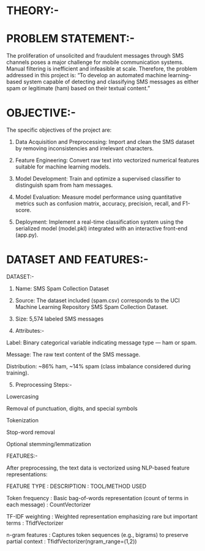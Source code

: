# THEORY:-

# PROBLEM STATEMENT:-

The proliferation of unsolicited and fraudulent messages through SMS channels poses a major challenge for mobile communication systems. Manual filtering is inefficient and infeasible at scale. Therefore, the problem addressed in this project is:
“To develop an automated machine learning-based system capable of detecting and classifying SMS messages as either spam or legitimate (ham) based on their textual content.”

# OBJECTIVE:-

The specific objectives of the project are:

1) Data Acquisition and Preprocessing: Import and clean the SMS dataset by removing inconsistencies and irrelevant characters.

2) Feature Engineering: Convert raw text into vectorized numerical features suitable for machine learning models.

3) Model Development: Train and optimize a supervised classifier to distinguish spam from ham messages.

4) Model Evaluation: Measure model performance using quantitative metrics such as confusion matrix, accuracy, precision, recall, and F1-score.

5) Deployment: Implement a real-time classification system using the serialized model (model.pkl) integrated with an interactive front-end (app.py).

# DATASET AND FEATURES:-

DATASET:-

1) Name: SMS Spam Collection Dataset

2) Source: The dataset included (spam.csv) corresponds to the UCI Machine Learning Repository SMS Spam Collection Dataset.

3) Size: 5,574 labeled SMS messages

4) Attributes:-

Label: Binary categorical variable indicating message type — ham or spam.

Message: The raw text content of the SMS message.

Distribution: ~86% ham, ~14% spam (class imbalance considered during training).

5) Preprocessing Steps:-

Lowercasing

Removal of punctuation, digits, and special symbols

Tokenization

Stop-word removal

Optional stemming/lemmatization

FEATURES:-

After preprocessing, the text data is vectorized using NLP-based feature representations:

  FEATURE TYPE    :                        DESCRIPTION                                     :  TOOL/METHOD USED
  
Token frequency   :  Basic bag-of-words representation (count of terms in each message)    :  CountVectorizer

TF-IDF weighting  :  Weighted representation emphasizing rare but important terms          :  TfidfVectorizer

n-gram features   :  Captures token sequences (e.g., bigrams) to preserve partial context  :  TfidfVectorizer(ngram_range=(1,2))
